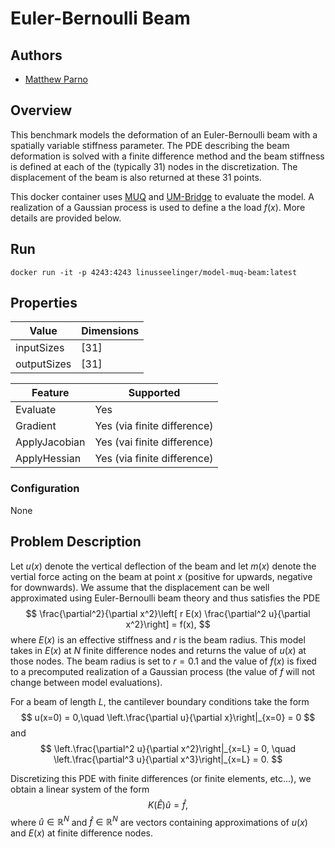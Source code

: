 # Euler-Bernoulli Beam

## Authors
- [Matthew Parno](mailto:matthew.d.parno@dartmouth.edu)

## Overview
This benchmark models the deformation of an Euler-Bernoulli beam with a spatially variable stiffness parameter.  The PDE describing the beam deformation is solved with a finite difference method and the beam stiffness is defined at each of the (typically 31) nodes in the discretization.  The displacement of the beam is also returned at these 31 points.

This docker container uses [MUQ](https://mituq.bitbucket.io/source/_site/index.html) and [UM-Bridge](https://github.com/UM-Bridge/umbridge/tree/main) to evaluate the model.  A realization of a Gaussian process is used to define a the load $f(x)$.  More details are provided below.


## Run
```
docker run -it -p 4243:4243 linusseelinger/model-muq-beam:latest
```

## Properties
Value | Dimensions
---|---
inputSizes | [31]
outputSizes | [31]

Feature | Supported
---|---
Evaluate | Yes
Gradient | Yes (via finite difference)
ApplyJacobian | Yes (vai finite difference)
ApplyHessian | Yes (via finite difference)

### Configuration

None


## Problem Description

Let $u(x)$ denote the vertical deflection of the beam and let $m(x)$ denote the vertial force acting on the beam at point $x$ (positive for upwards, negative for downwards).  We assume that the displacement can be well approximated using Euler-Bernoulli beam theory and thus satisfies the PDE
$$
\frac{\partial^2}{\partial x^2}\left[ r E(x) \frac{\partial^2 u}{\partial x^2}\right] = f(x),
$$
where $E(x)$ is an effective stiffness and $r$ is the beam radius.  This model takes in $E(x)$ at $N$ finite difference nodes and returns the value of $u(x)$ at those nodes.   The beam radius is set to $r=0.1$ and the value of $f(x)$ is fixed to a precomputed realization of a Gaussian process (the value of $f$ will not change between model evaluations).

For a beam of length $L$, the cantilever boundary conditions take the form
$$
u(x=0) = 0,\quad \left.\frac{\partial u}{\partial x}\right|_{x=0} = 0
$$
and
$$
\left.\frac{\partial^2 u}{\partial x^2}\right|_{x=L} = 0, \quad  \left.\frac{\partial^3 u}{\partial x^3}\right|_{x=L} = 0.
$$

Discretizing this PDE with finite differences (or finite elements, etc...), we obtain a linear system of the form
$$
K(\hat{E})\hat{u} = \hat{f},
$$
where $\hat{u}\in\mathbb{R}^N$ and $\hat{f}\in\mathbb{R}^N$ are vectors containing approximations of $u(x)$ and $E(x)$ at finite difference nodes.

